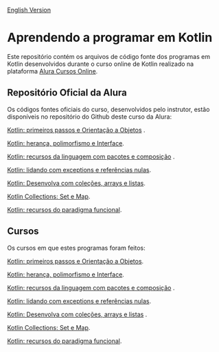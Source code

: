 [English Version](README.EN.md)

# Aprendendo a programar em Kotlin

Este repositório contém os arquivos de código fonte dos programas em Kotlin desenvolvidos durante o curso online de
Kotlin realizado na plataforma [Alura Cursos Online](https://alura.com.br/).

## Repositório Oficial da Alura

Os códigos fontes oficiais do curso, desenvolvidos pelo instrutor, estão disponíveis no repositório do Github deste
curso da Alura:

[Kotlin: primeiros passos e Orientação a Objetos](https://github.com/alura-cursos/kotlin-introducao-orientacao-a-objetos/)
.

[Kotlin: herança, polimorfismo e Interface](https://github.com/alura-cursos/kotlin-oo-heranca-polimorfismo-interfaces/).

[Kotlin: recursos da linguagem com pacotes e composição](https://github.com/alura-cursos/kotlin-pacotes-composicao-objects/)
.

[Kotlin: lidando com exceptions e referências nulas](https://github.com/alura-cursos/kotlin-exceptions-null-safety).

[Kotlin: Desenvolva com coleções, arrays e listas](https://github.com/alura-cursos/KotlinCollectionsAlura).

[Kotlin Collections: Set e Map](https://github.com/alura-cursos/kotlin-collections).

[Kotlin: recursos do paradigma funcional](https://github.com/alura-cursos/kotlin-funcional).

## Cursos

Os cursos em que estes programas foram feitos:

[Kotlin: primeiros passos e Orientação a Objetos](https://cursos.alura.com.br/course/kotlin-orientacao-objetos).

[Kotlin: herança, polimorfismo e Interface](https://cursos.alura.com.br/course/kotlin-heranca-polimorfismo-interface).

[Kotlin: recursos da linguagem com pacotes e composição](https://cursos.alura.com.br/course/kotlin-recursos-da-linguagem-com-pacotes-e-composicao)
.

[Kotlin: lidando com exceptions e referências nulas](https://cursos.alura.com.br/course/kotlin-exceptions-null-safety).

[Kotlin: Desenvolva com coleções, arrays e listas](https://cursos.alura.com.br/course/kotlin-introducao-collections-arrays-listas)
.

[Kotlin Collections: Set e Map](https://cursos.alura.com.br/course/kotlin-collections-set-map).

[Kotlin: recursos do paradigma funcional](https://cursos.alura.com.br/course/kotlin-recursos-do-paradigma-funcional).